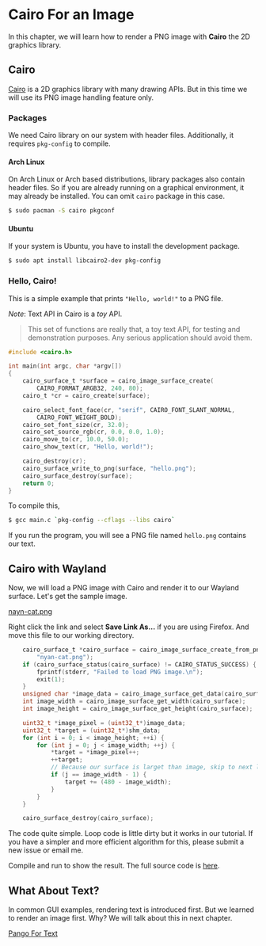 # Cairo For an Image

In this chapter, we will learn how to render a PNG image with **Cairo** the
2D graphics library.

## Cairo

[Cairo](https://www.cairographics.org/) is a 2D graphics library with many
drawing APIs. But in this time we will use its PNG image handling
feature only.

### Packages

We need Cairo library on our system with header files. Additionally, it
requires `pkg-config` to compile.

#### Arch Linux

On Arch Linux or Arch based distributions, library packages also contain
header files. So if you are already running on a graphical environment, it may
already be installed. You can omit `cairo` package in this case.

```sh
$ sudo pacman -S cairo pkgconf
```

#### Ubuntu

If your system is Ubuntu, you have to install the development package.

```sh
$ sudo apt install libcairo2-dev pkg-config
```

### Hello, Cairo!

This is a simple example that prints `"Hello, world!"` to a PNG file.

_Note_: Text API in Cairo is a _toy_ API.

> This set of functions are really that, a toy text API,
> for testing and demonstration purposes.
> Any serious application should avoid them.

```c
#include <cairo.h>

int main(int argc, char *argv[])
{
    cairo_surface_t *surface = cairo_image_surface_create(
        CAIRO_FORMAT_ARGB32, 240, 80);
    cairo_t *cr = cairo_create(surface);

    cairo_select_font_face(cr, "serif", CAIRO_FONT_SLANT_NORMAL,
        CAIRO_FONT_WEIGHT_BOLD);
    cairo_set_font_size(cr, 32.0);
    cairo_set_source_rgb(cr, 0.0, 0.0, 1.0);
    cairo_move_to(cr, 10.0, 50.0);
    cairo_show_text(cr, "Hello, world!");

    cairo_destroy(cr);
    cairo_surface_write_to_png(surface, "hello.png");
    cairo_surface_destroy(surface);
    return 0;
}
```

To compile this,

```sh
$ gcc main.c `pkg-config --cflags --libs cairo`
```

If you run the program, you will see a PNG file named `hello.png` contains
our text.

## Cairo with Wayland

Now, we will load a PNG image with Cairo and render it to our Wayland surface.
Let's get the sample image.

[nayn-cat.png](https://github.com/orbitrc/developer.orbitrc.io/raw/main/static/nyan-cat.png)

Right click the link and select **Save Link As...** if you are using Firefox.
And move this file to our working directory.

```c
    cairo_surface_t *cairo_surface = cairo_image_surface_create_from_png(
        "nyan-cat.png");
    if (cairo_surface_status(cairo_surface) != CAIRO_STATUS_SUCCESS) {
        fprintf(stderr, "Failed to load PNG image.\n");
        exit(1);
    }
    unsigned char *image_data = cairo_image_surface_get_data(cairo_surface);
    int image_width = cairo_image_surface_get_width(cairo_surface);
    int image_height = cairo_image_surface_get_height(cairo_surface);

    uint32_t *image_pixel = (uint32_t*)image_data;
    uint32_t *target = (uint32_t*)shm_data;
    for (int i = 0; i < image_height; ++i) {
        for (int j = 0; j < image_width; ++j) {
            *target = *image_pixel++;
            ++target;
            // Because our surface is larget than image, skip to next line.
            if (j == image_width - 1) {
                target += (480 - image_width);
            }
        }
    }

    cairo_surface_destroy(cairo_surface);
```

The code quite simple. Loop code is little dirty but it works in our tutorial.
If you have a simpler and more efficient algorithm for this, please submit a
new issue or email me.

Compile and run to show the result. The full source code is
[here](https://github.com/hardboiled65/WaylandClient-tutorials/tree/main/cairo).

## What About Text?

In common GUI examples, rendering text is introduced first. But we learned to
render an image first. Why? We will talk about this in next chapter.

[Pango For Text](/documentation/wayland/guides/pango-for-text)
